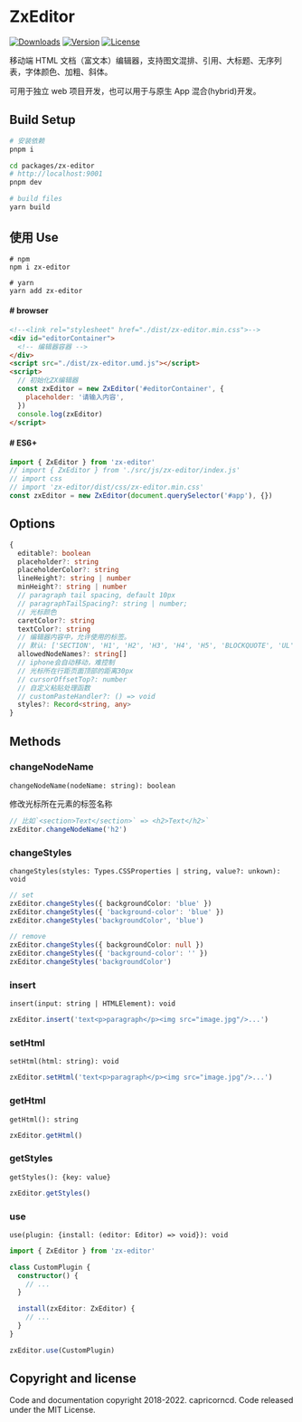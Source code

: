# ZxEditor

<p>
  <a href="https://npmcharts.com/compare/zx-editor?minimal=true"><img src="https://img.shields.io/npm/dm/zx-editor.svg?sanitize=true" alt="Downloads"></a>
  <a href="https://www.npmjs.com/package/zx-editor"><img src="https://img.shields.io/npm/v/zx-editor.svg?sanitize=true" alt="Version"></a>
  <a href="https://www.npmjs.com/package/zx-editor"><img src="https://img.shields.io/npm/l/zx-editor.svg?sanitize=true" alt="License"></a>
</p>

移动端 HTML 文档（富文本）编辑器，支持图文混排、引用、大标题、无序列表，字体颜色、加粗、斜体。

可用于独立 web 项目开发，也可以用于与原生 App 混合(hybrid)开发。

## Build Setup

```bash
# 安装依赖
pnpm i

cd packages/zx-editor
# http://localhost:9001
pnpm dev

# build files
yarn build
```

## 使用 Use

```
# npm
npm i zx-editor

# yarn
yarn add zx-editor
```

#### # browser

```html
<!--<link rel="stylesheet" href="./dist/zx-editor.min.css">-->
<div id="editorContainer">
  <!-- 编辑器容器 -->
</div>
<script src="./dist/zx-editor.umd.js"></script>
<script>
  // 初始化ZX编辑器
  const zxEditor = new ZxEditor('#editorContainer', {
    placeholder: '请输入内容',
  })
  console.log(zxEditor)
</script>
```

#### # ES6+

```javascript
import { ZxEditor } from 'zx-editor'
// import { ZxEditor } from './src/js/zx-editor/index.js'
// import css
// import 'zx-editor/dist/css/zx-editor.min.css'
const zxEditor = new ZxEditor(document.querySelector('#app'), {})
```

## Options

```typescript
{
  editable?: boolean
  placeholder?: string
  placeholderColor?: string
  lineHeight?: string | number
  minHeight?: string | number
  // paragraph tail spacing, default 10px
  // paragraphTailSpacing?: string | number;
  // 光标颜色
  caretColor?: string
  textColor?: string
  // 编辑器内容中，允许使用的标签。
  // 默认: ['SECTION', 'H1', 'H2', 'H3', 'H4', 'H5', 'BLOCKQUOTE', 'UL', 'OL']
  allowedNodeNames?: string[]
  // iphone会自动移动，难控制
  // 光标所在行距页面顶部的距离30px
  // cursorOffsetTop?: number
  // 自定义粘贴处理函数
  // customPasteHandler?: () => void
  styles?: Record<string, any>
}
```

## Methods

### changeNodeName

`changeNodeName(nodeName: string): boolean`

修改光标所在元素的标签名称

```typescript
// 比如`<section>Text</section>` => <h2>Text</h2>`
zxEditor.changeNodeName('h2')
```

### changeStyles

`changeStyles(styles: Types.CSSProperties | string, value?: unkown): void`

```typescript
// set
zxEditor.changeStyles({ backgroundColor: 'blue' })
zxEditor.changeStyles({ 'background-color': 'blue' })
zxEditor.changeStyles('backgroundColor', 'blue')

// remove
zxEditor.changeStyles({ backgroundColor: null })
zxEditor.changeStyles({ 'background-color': '' })
zxEditor.changeStyles('backgroundColor')
```

### insert

`insert(input: string | HTMLElement): void`

```typescript
zxEditor.insert('text<p>paragraph</p><img src="image.jpg"/>...')
```

### setHtml

`setHtml(html: string): void`

```typescript
zxEditor.setHtml('text<p>paragraph</p><img src="image.jpg"/>...')
```

### getHtml

`getHtml(): string`

```typescript
zxEditor.getHtml()
```

### getStyles

`getStyles(): {key: value}`

```typescript
zxEditor.getStyles()
```

### use

`use(plugin: {install: (editor: Editor) => void}): void`

```typescript
import { ZxEditor } from 'zx-editor'

class CustomPlugin {
  constructor() {
    // ...
  }

  install(zxEditor: ZxEditor) {
    // ...
  }
}

zxEditor.use(CustomPlugin)
```

## Copyright and license

Code and documentation copyright 2018-2022. capricorncd. Code released under the MIT License.
